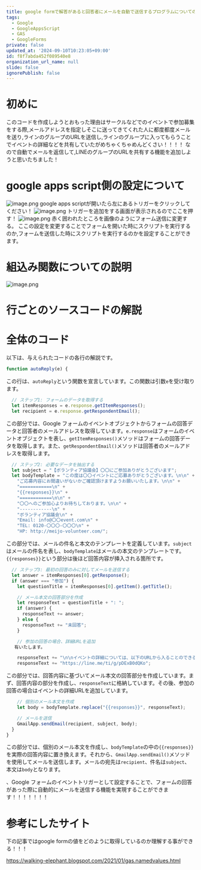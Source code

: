 ```yaml
---
title: google formで解答があると回答者にメールを自動で送信するプログラムについての解説
tags:
  - Google
  - GoogleAppsScript
  - GAS
  - GoogleForms
private: false
updated_at: '2024-09-10T10:23:05+09:00'
id: f8f7abda452f089540e8
organization_url_name: null
slide: false
ignorePublish: false
---
```

# 初めに
このコードを作成しようとおもった理由はサークルなどでのイベントで参加募集をする際,メールアドレスを指定しそこに送ってきてくれた人に都度都度メールを送り,ラインのグループのURLを送信し,ラインのグループに入ってもらうことでイベントの詳細などを共有していたがめちゃくちゃめんどくさい！！！！
なので自動でメールを返信して,LINEのグループのURLを共有する機能を追加しようと思いたちました！
# google apps script側の設定について
![image.png](https://qiita-image-store.s3.ap-northeast-1.amazonaws.com/0/3155905/4f20d6af-8ef4-cc73-f000-008fe229b5f9.png)
google apps scriptが開いたら左にあるトリガーをクリックしてください！
![image.png](https://qiita-image-store.s3.ap-northeast-1.amazonaws.com/0/3155905/8f8556f8-2f0c-2925-8dda-f1c5540cdaa4.png)
トリガーを追加をする画面が表示されるのでここを押す！
![image.png](https://qiita-image-store.s3.ap-northeast-1.amazonaws.com/0/3155905/edc73500-72aa-c5bb-1e60-ba415a6dfee6.png)
赤く囲われたところを画像のようにフォーム送信に変更する。
ここの設定を変更することでフォームを開いた時にスクリプトを実行するのか,フォームを送信した時にスクリプトを実行するのかを設定することができます。

# 組込み関数についての説明
![image.png](https://qiita-image-store.s3.ap-northeast-1.amazonaws.com/0/3155905/dc5d54e0-4c05-6c32-5d26-8e3ab29a76f8.png)
# 行ごとのソースコードの解説

# 全体のコード
以下は、与えられたコードの各行の解説です。
```javascript
function autoReply(e) {
```
この行は、`autoReply`という関数を宣言しています。この関数は引数`e`を受け取ります。

```javascript
  // ステップ1: フォームのデータを取得する
  let itemResponses = e.response.getItemResponses();
  let recipient = e.response.getRespondentEmail();
```
この部分では、Google フォームのイベントオブジェクトからフォームの回答データと回答者のメールアドレスを取得しています。`e.response`はフォームのイベントオブジェクトを表し、`getItemResponses()`メソッドはフォームの回答データを取得します。また、`getRespondentEmail()`メソッドは回答者のメールアドレスを取得します。

```javascript
  // ステップ2: 必要なデータを抽出する
  let subject = "【ボランティア協議会】〇〇にご参加ありがとうございます";
  let bodyTemplate = "この度は〇〇イベントにご応募ありがとうございます。\n\n" +
    "ご応募内容にお間違いがないかご確認頂けますようお願いいたします。\n\n" +
    "============\n" +
    "{{responses}}\n" +
    "============\n\n" +
    "〇〇へのご参加心よりお待ちしております。\n\n" +
    "------------\n" +
    "ボランティア協議会\n" +
    "Email: info@〇〇event.com\n" +
    "TEL: 0120-〇〇〇-〇〇〇\n" +
    "HP: http://meijo-volunteer.com/";
```
この部分では、メールの件名と本文のテンプレートを定義しています。`subject`はメールの件名を表し、`bodyTemplate`はメールの本文のテンプレートです。`{{responses}}`という部分は後ほど回答内容が挿入される箇所です。

```javascript
  // ステップ3: 最初の回答のみに対してメールを送信する
  let answer = itemResponses[0].getResponse();
  if (answer === "参加") {
    let questionTitle = itemResponses[0].getItem().getTitle();

    // メール本文の回答部分を作成
    let responseText = questionTitle + ": ";
    if (answer) {
      responseText += answer;
    } else {
      responseText += "未回答";
    }

    // 参加の回答の場合、詳細URLを追加
   有いたします。

    responseText += "\n\nイベントの詳細については、以下のURLから入ることのできるラインで共有いたします！\n";
    responseText += "https://line.me/ti/g/pDExB0dQKo";
```
この部分では、回答内容に基づいてメール本文の回答部分を作成しています。まず、回答内容の部分を作成し、`responseText`に格納しています。その後、参加の回答の場合はイベントの詳細URLを追加しています。

```javascript
    // 個別のメール本文を作成
    let body = bodyTemplate.replace("{{responses}}", responseText);

    // メールを送信
    GmailApp.sendEmail(recipient, subject, body);
  }
}
```
この部分では、個別のメール本文を作成し、`bodyTemplate`の中の`{{responses}}`を実際の回答内容に置き換えます。それから、`GmailApp.sendEmail()`メソッドを使用してメールを送信します。メールの宛先は`recipient`、件名は`subject`、本文は`body`となります。

、Google フォームのイベントトリガーとして設定することで、フォームの回答があった際に自動的にメールを送信する機能を実現することができます！！！！！！！
# 参考にしたサイト
下の記事ではgoogle formの値をどのように取得しているのか理解する事ができる！！！

https://walking-elephant.blogspot.com/2021/01/gas.namedvalues.html

